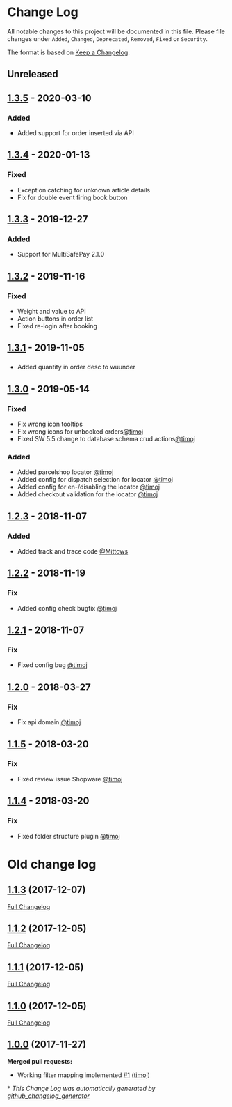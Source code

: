 # Change Log
All notable changes to this project will be documented in this file.
Please file changes under `Added`, `Changed`, `Deprecated`, `Removed`, `Fixed` or `Security`.

The format is based on [Keep a Changelog](http://keepachangelog.com/).
## Unreleased

## [1.3.5](https://github.com/kabisa/wuunder-webshopplugin-shopware/releases/tag/1.3.5) - 2020-03-10

### Added
- Added support for order inserted via API

## [1.3.4](https://github.com/kabisa/wuunder-webshopplugin-shopware/releases/tag/1.3.4) - 2020-01-13

### Fixed
- Exception catching for unknown article details
- Fix for double event firing book button


## [1.3.3](https://github.com/kabisa/wuunder-webshopplugin-shopware/releases/tag/1.3.3) - 2019-12-27

### Added
- Support for MultiSafePay 2.1.0

## [1.3.2](https://github.com/kabisa/wuunder-webshopplugin-shopware/releases/tag/1.3.2) - 2019-11-16

### Fixed
- Weight and value to API
- Action buttons in order list
- Fixed re-login after booking

## [1.3.1](https://github.com/kabisa/wuunder-webshopplugin-shopware/releases/tag/1.3.1) - 2019-11-05

###
- Added quantity in order desc to wuunder

## [1.3.0](https://github.com/kabisa/wuunder-webshopplugin-shopware/releases/tag/1.3.0) - 2019-05-14

### Fixed

- Fix wrong icon tooltips
- Fix wrong icons for unbooked orders[@timoj](https://github.com/timoj)
- Fixed SW 5.5 change to database schema crud actions[@timoj](https://github.com/timoj)

### Added

- Added parcelshop locator [@timoj](https://github.com/timoj)
- Added config for dispatch selection for locator [@timoj](https://github.com/timoj)
- Added config for en-/disabling the locator [@timoj](https://github.com/timoj)
- Added checkout validation for the locator [@timoj](https://github.com/timoj)

## [1.2.3](https://github.com/kabisa/wuunder-webshopplugin-shopware/releases/tag/1.2.3) - 2018-11-07

### Added

- Added track and trace code [@Mittows](https://github.com/Mittows)


## [1.2.2](https://github.com/kabisa/wuunder-webshopplugin-shopware/releases/tag/1.2.2) - 2018-11-19

### Fix

- Added config check bugfix [@timoj](https://github.com/timoj)


## [1.2.1](https://github.com/kabisa/wuunder-webshopplugin-shopware/releases/tag/1.2.1) - 2018-11-07

### Fix

- Fixed config bug [@timoj](https://github.com/timoj)


## [1.2.0](https://github.com/kabisa/wuunder-webshopplugin-shopware/releases/tag/1.2.0) - 2018-03-27

### Fix

- Fix api domain [@timoj](https://github.com/timoj)


## [1.1.5](https://github.com/kabisa/wuunder-webshopplugin-shopware/releases/tag/1.1.5) - 2018-03-20

### Fix

- Fixed review issue Shopware [@timoj](https://github.com/timoj)



## [1.1.4](https://github.com/kabisa/wuunder-webshopplugin-shopware/releases/tag/1.1.4) - 2018-03-20

### Fix

- Fixed folder structure plugin [@timoj](https://github.com/timoj)

# Old change log

## [1.1.3](https://github.com/kabisa/wuunder-webshopplugin-shopware/tree/1.1.3) (2017-12-07)
[Full Changelog](https://github.com/kabisa/wuunder-webshopplugin-shopware/compare/1.1.2...1.1.3)

## [1.1.2](https://github.com/kabisa/wuunder-webshopplugin-shopware/tree/1.1.2) (2017-12-05)
[Full Changelog](https://github.com/kabisa/wuunder-webshopplugin-shopware/compare/1.1.1...1.1.2)

## [1.1.1](https://github.com/kabisa/wuunder-webshopplugin-shopware/tree/1.1.1) (2017-12-05)
[Full Changelog](https://github.com/kabisa/wuunder-webshopplugin-shopware/compare/1.1.0...1.1.1)

## [1.1.0](https://github.com/kabisa/wuunder-webshopplugin-shopware/tree/1.1.0) (2017-12-05)
[Full Changelog](https://github.com/kabisa/wuunder-webshopplugin-shopware/compare/1.0.0...1.1.0)

## [1.0.0](https://github.com/kabisa/wuunder-webshopplugin-shopware/tree/1.0.0) (2017-11-27)
**Merged pull requests:**

- Working filter mapping implemented [\#1](https://github.com/kabisa/wuunder-webshopplugin-shopware/pull/1) ([timoj](https://github.com/timoj))



\* *This Change Log was automatically generated by [github_changelog_generator](https://github.com/skywinder/Github-Changelog-Generator)*
